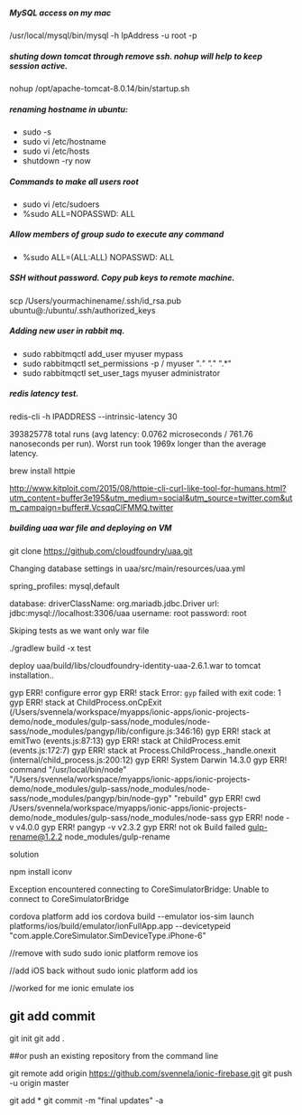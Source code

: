 ##### MySQL access on my mac
/usr/local/mysql/bin/mysql -h IpAddress -u root -p

##### shuting down tomcat through remove ssh. nohup will help to keep session active.
 nohup /opt/apache-tomcat-8.0.14/bin/startup.sh


##### renaming hostname in ubuntu:
* sudo -s
* sudo vi /etc/hostname
* sudo vi /etc/hosts 
* shutdown -ry now 

##### Commands to make all users root

* sudo vi /etc/sudoers 
* %sudo ALL=NOPASSWD: ALL  

##### Allow members of group sudo to execute any command 

* %sudo   ALL=(ALL:ALL) NOPASSWD: ALL 

##### SSH without password. Copy pub keys to remote machine.

scp /Users/yourmachinename/.ssh/id_rsa.pub ubuntu@<IPADDRESS>:/ubuntu/.ssh/authorized_keys

##### Adding new user in rabbit mq.

* sudo rabbitmqctl add_user myuser mypass
* sudo rabbitmqctl set_permissions -p / myuser ".*" ".*" ".*"
* sudo rabbitmqctl set_user_tags myuser administrator

##### redis latency test.

redis-cli -h IPADDRESS --intrinsic-latency 30 

393825778 total runs (avg latency: 0.0762 microseconds / 761.76 nanoseconds per run).
Worst run took 1969x longer than the average latency.

brew install httpie

http://www.kitploit.com/2015/08/httpie-cli-curl-like-tool-for-humans.html?utm_content=buffer3e195&utm_medium=social&utm_source=twitter.com&utm_campaign=buffer#.VcsqqCIFMMQ.twitter


##### building uaa war file and deploying on VM

git clone https://github.com/cloudfoundry/uaa.git

Changing database settings in uaa/src/main/resources/uaa.yml

spring_profiles: mysql,default

database:
  driverClassName: org.mariadb.jdbc.Driver
  url: jdbc:mysql://localhost:3306/uaa
  username: root
  password: root

Skiping tests as we want only war file

./gradlew build -x test

deploy uaa/build/libs/cloudfoundry-identity-uaa-2.6.1.war to tomcat installation.. 



gyp ERR! configure error
gyp ERR! stack Error: `gyp` failed with exit code: 1
gyp ERR! stack     at ChildProcess.onCpExit (/Users/svennela/workspace/myapps/ionic-apps/ionic-projects-demo/node_modules/gulp-sass/node_modules/node-sass/node_modules/pangyp/lib/configure.js:346:16)
gyp ERR! stack     at emitTwo (events.js:87:13)
gyp ERR! stack     at ChildProcess.emit (events.js:172:7)
gyp ERR! stack     at Process.ChildProcess._handle.onexit (internal/child_process.js:200:12)
gyp ERR! System Darwin 14.3.0
gyp ERR! command "/usr/local/bin/node" "/Users/svennela/workspace/myapps/ionic-apps/ionic-projects-demo/node_modules/gulp-sass/node_modules/node-sass/node_modules/pangyp/bin/node-gyp" "rebuild"
gyp ERR! cwd /Users/svennela/workspace/myapps/ionic-apps/ionic-projects-demo/node_modules/gulp-sass/node_modules/node-sass
gyp ERR! node -v v4.0.0
gyp ERR! pangyp -v v2.3.2
gyp ERR! not ok
Build failed
gulp-rename@1.2.2 node_modules/gulp-rename



solution

npm install iconv



Exception encountered connecting to CoreSimulatorBridge: Unable to connect to CoreSimulatorBridge


cordova platform add ios
cordova build --emulator
ios-sim launch platforms/ios/build/emulator/ionFullApp.app --devicetypeid "com.apple.CoreSimulator.SimDeviceType.iPhone-6"

//remove with sudo
sudo ionic platform remove ios

//add iOS back without sudo
ionic platform add ios

//worked for me
ionic emulate ios

## git add commit
git init
git add .

##or push an existing repository from the command line

git remote add origin https://github.com/svennela/ionic-firebase.git
git push -u origin master

git add *
git commit -m "final updates" -a
